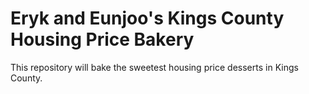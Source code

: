 # Eryk and Eunjoo's Kings County Housing Price Bakery
This repository will bake the sweetest housing price desserts in Kings County.
